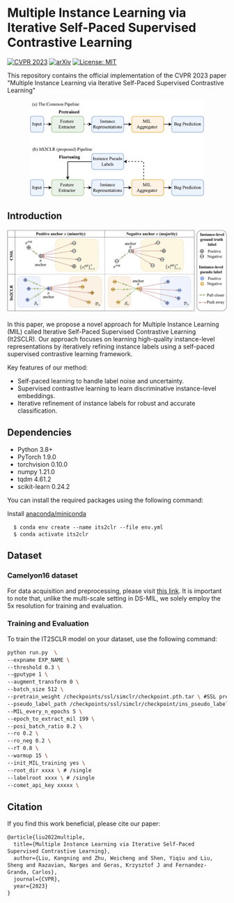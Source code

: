 # Multiple Instance Learning via Iterative Self-Paced Supervised Contrastive Learning

[![CVPR 2023](https://img.shields.io/badge/CVPR-2023-blue)](https://cvpr2023.thecvf.com/)
[![arXiv](https://img.shields.io/badge/arXiv-2210.09452-orange.svg)](https://arxiv.org/abs/2210.09452)
[![License: MIT](https://img.shields.io/badge/License-MIT-green.svg)](https://opensource.org/licenses/MIT)

This repository contains the official implementation of the CVPR 2023 paper "Multiple Instance Learning via Iterative Self-Paced Supervised Contrastive Learning"

<p align="center">
  <img src="assets/overview.png" width="400" />
</p>

## Introduction

<p align="center">
  <img src="assets/contrastive_learning_illustration.png" width="700" /> 
</p>
In this paper, we propose a novel approach for Multiple Instance Learning (MIL) called Iterative Self-Paced Supervised Contrastive Learning (It2SCLR). Our approach focuses on learning high-quality instance-level representations by iteratively refining instance labels using a self-paced supervised contrastive learning framework.

Key features of our method:
- Self-paced learning to handle label noise and uncertainty.
- Supervised contrastive learning to learn discriminative instance-level embeddings.
- Iterative refinement of instance labels for robust and accurate classification.

## Dependencies
- Python 3.8+
- PyTorch 1.9.0
- torchvision 0.10.0
- numpy 1.21.0
- tqdm 4.61.2
- scikit-learn 0.24.2

You can install the required packages using the following command:

Install [anaconda/miniconda](https://docs.conda.io/en/latest/miniconda.html)  

```
  $ conda env create --name its2clr --file env.yml
  $ conda activate its2clr
```



## Dataset

### Camelyon16 dataset
For data acquisition and preprocessing, please visit [this link](https://github.com/binli123/dsmil-wsi). It is important to note that, unlike the multi-scale setting in DS-MIL, we solely employ the 5x resolution for training and evaluation.




### Training and Evaluation
To train the IT2SCLR model on your dataset, use the following command:


```bash
python run.py  \
--expname EXP_NAME \
--threshold 0.3 \
--gputype 1 \
--augment_transform 0 \
--batch_size 512 \
--pretrain_weight /checkpoints/ssl/simclr/checkpoint.pth.tar \ #SSL pretrain weight path
--pseudo_label_path /checkpoints/ssl/simclr/checkpoint/ins_pseudo_label_train.p \ #Initial pseudo label path, from the MIL trained on feature extractor using SSL pretrain weight
--MIL_every_n_epochs 5 \
--epoch_to_extract_mil 199 \
--posi_batch_ratio 0.2 \
--ro 0.2 \
--ro_neg 0.2 \
--rT 0.8 \
--warmup 15 \
--init_MIL_training yes \
--root_dir xxxx \ # /single
--labelroot xxxx \ # /single
--comet_api_key xxxxx \
```




## Citation

If you find this work beneficial, please cite our paper:

```
@article{liu2022multiple,
  title={Multiple Instance Learning via Iterative Self-Paced Supervised Contrastive Learning},
  author={Liu, Kangning and Zhu, Weicheng and Shen, Yiqiu and Liu, Sheng and Razavian, Narges and Geras, Krzysztof J and Fernandez-Granda, Carlos},
  journal={CVPR},
  year={2023}
}
```